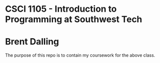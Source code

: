 # CSCI 1105 - Introduction to Programming at Southwest Tech

# Brent Dalling
The purpose of this repo is to contain my coursework for the above class. 
